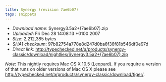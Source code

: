 ```yaml
---
title: Synergy (revision 7ae6b07)
tags: snippets
---
```


-   _Download name_: Synergy3.5a2+(7ae6b07).zip
-   _Uploaded_: Fri Dec 28 14:08:13 +0100 2007
-   _Size_: 2,212,385 bytes
-   _SHA1 checksum_: 97b82754a778e8d247d0ba6f36f81b546df0e97d
-   _Direct link_: <http://typechecked.net/a/products/synergy-classic/download/nightlies/Synergy3.5a2+(7ae6b07).zip>

_Note_: This nightly requires Mac OS X 10.5 (Leopard). If you require a version of that runs on older versions of Mac OS X please see <http://typechecked.net/a/products/synergy-classic/download/tiger/>.
